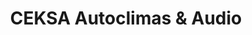 ---
title: "CEKSA Autoclimas & Audio"
url: /hermosillo/ceksa-autoclimas-und-audio/
shop: Autowerkstatt
---